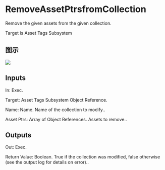 # RemoveAssetPtrsfromCollection

Remove the given assets from the given collection.

Target is Asset Tags Subsystem

## 图示

![]($-20221218-18014500.png)

## Inputs

In: Exec.

Target: Asset Tags Subsystem Object Reference.

Name: Name. Name of the collection to modify..

Asset Ptrs: Array of Object References. Assets to remove..  

## Outputs

Out: Exec.

Return Value: Boolean. True if the collection was modified, false otherwise (see the output log for details on error)..


